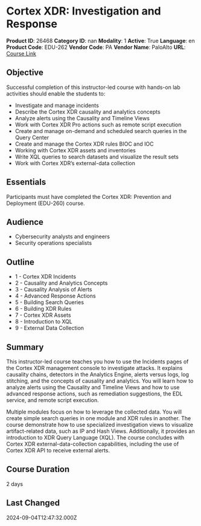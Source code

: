 # Cortex XDR: Investigation and Response

**Product ID**: 26468
**Category ID**: nan
**Modality**: 1
**Active**: True
**Language**: en
**Product Code**: EDU-262
**Vendor Code**: PA
**Vendor Name**: PaloAlto
**URL**: [Course Link](https://www.fastlaneus.com/course/paloalto-edu-262)

## Objective
Successful completion of this instructor-led course with hands-on lab activities should enable the students to:



- Investigate and manage incidents
- Describe the Cortex XDR causality and analytics concepts
- Analyze alerts using the Causality and Timeline Views
- Work with Cortex XDR Pro actions such as remote script execution
- Create and manage on-demand and scheduled search queries in the Query Center
- Create and manage the Cortex XDR rules BIOC and IOC
- Working with Cortex XDR assets and inventories
- Write XQL queries to search datasets and visualize the result sets
- Work with Cortex XDR’s external-data collection

## Essentials
Participants must have completed the Cortex XDR: Prevention and Deployment (EDU-260) course.

## Audience
- Cybersecurity analysts and engineers
- Security operations specialists

## Outline
- 1 - Cortex XDR Incidents
- 2 - Causality and Analytics Concepts
- 3 - Causality Analysis of Alerts
- 4 - Advanced Response Actions
- 5 - Building Search Queries
- 6 - Building XDR Rules
- 7 - Cortex XDR Assets
- 8 - Introduction to XQL
- 9 - External Data Collection

## Summary
This instructor-led course teaches you how to use the Incidents pages of the Cortex XDR management console to investigate attacks. It explains causality chains, detectors in the Analytics Engine, alerts versus logs, log stitching, and the concepts of causality and analytics. You will learn how to analyze alerts using the Causality and Timeline Views and how to use advanced response actions, such as remediation suggestions, the EDL service, and remote script execution. 


Multiple modules focus on how to leverage the collected data. You will create simple search queries in one module and XDR rules in another. The course demonstrate how to use specialized investigation views to visualize artifact-related data, such as IP and Hash Views. Additionally, it provides an introduction to XDR Query Language (XQL). The course concludes with Cortex XDR external-data-collection capabilities, including the use of Cortex XDR API to receive external alerts.

## Course Duration
2 days

## Last Changed
2024-09-04T12:47:32.000Z
